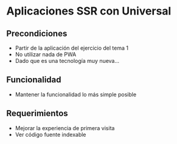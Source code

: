 # Aplicaciones SSR con Universal

## Precondiciones

* Partir de la aplicación del ejercicio del tema 1
* No utilizar nada de PWA
* Dado que es una tecnología muy nueva...

## Funcionalidad

* Mantener la funcionalidad lo más simple posible
 
## Requerimientos

* Mejorar la experiencia de primera visita
* Ver código fuente indexable